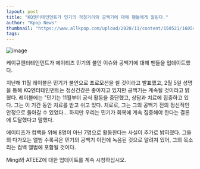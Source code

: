 ```yaml
---
layout: post
title: "KQ엔터테인먼트가 민기의 걱정거리와 공백기에 대해 팬들에게 알린다."
author: "Kpop News"
thumbnail: "https://www.allkpop.com/upload/2020/11/content/150521/1605435668-mingi-collage.jpg"
tags: 
---
```



![image](https://www.allkpop.com/upload/2020/11/content/150521/1605435668-mingi-collage.jpg)

케이큐엔터테인먼트가 에이티즈 민기의 불안 이슈와 공백기에 대해 팬들을 업데이트했다.

지난해 11월 레이블은 민기가 불안으로 프로모션을 쉴 것이라고 발표했고, 2월 5일 성명을 통해 KQ엔터테인먼트는 정신건강은 좋아지고 있지만 공백기는 계속될 것이라고 밝혔다. 레이블에는 "민기는 11월부터 공식 활동을 중단했고, 상담과 치료에 집중하고 있다. 그는 이 기간 동안 치료를 받고 쉬고 있다. 치료로, 그는 그의 공백기 전의 정신적인 안정으로 돌아갈 수 있었다... 하지만 우리는 민기가 회복에 계속 집중해야 한다는 결론에 도달했다고 말했다.

에이티즈가 컴백을 위해 8명이 아닌 7명으로 활동한다는 사실이 추가로 밝혀졌다. 그들의 다가오는 앨범 수록곡은 민기의 공백기 이전에 녹음된 것으로 알려져 있어, 그의 목소리는 컴백 앨범에 포함될 것이다.

Mingi와 ATEEZ에 대한 업데이트를 계속 시청하십시오.